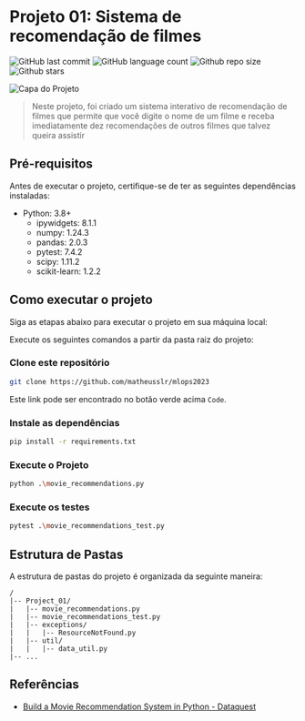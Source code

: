 # Projeto 01: Sistema de recomendação de filmes

<!-- Shields Exemplo, existem N diferentes shield em https://shields.io/ -->
![GitHub last commit](https://img.shields.io/github/last-commit/matheusslr/mlops2023)
![GitHub language count](https://img.shields.io/github/languages/count/matheusslr/mlops2023)
![Github repo size](https://img.shields.io/github/repo-size/matheusslr/mlops2023)
![Github stars](https://img.shields.io/github/stars/matheusslr/mlops2023?style=social)

![Capa do Projeto](https://www.fatosdesconhecidos.com.br/wp-content/uploads/2022/03/interestelar-07-1920x1080.jpg)

> Neste projeto, foi criado um sistema interativo de recomendação de filmes que permite que você digite o nome de um filme e receba imediatamente dez recomendações de outros filmes que talvez queira assistir

## Pré-requisitos

Antes de executar o projeto, certifique-se de ter as seguintes dependências instaladas:

- Python: 3.8+
    - ipywidgets: 8.1.1
    - numpy: 1.24.3
    - pandas: 2.0.3
    - pytest: 7.4.2
    - scipy: 1.11.2
    - scikit-learn: 1.2.2

## Como executar o projeto

Siga as etapas abaixo para executar o projeto em sua máquina local:

Execute os seguintes comandos a partir da pasta raiz do projeto:

### Clone este repositório

```bash
git clone https://github.com/matheusslr/mlops2023
```

Este link pode ser encontrado no botão verde acima `Code`.

### Instale as dependências

```bash
pip install -r requirements.txt
```

### Execute o Projeto

```bash
python .\movie_recommendations.py
```

### Execute os testes

```bash
pytest .\movie_recommendations_test.py
```

## Estrutura de Pastas

A estrutura de pastas do projeto é organizada da seguinte maneira:

```text
/
|-- Project_01/
|   |-- movie_recommendations.py
|   |-- movie_recommendations_test.py
|   |-- exceptions/
|   |   |-- ResourceNotFound.py
|   |-- util/
|   |   |-- data_util.py
|-- ...
```

## Referências

- [Build a Movie Recommendation System in Python - Dataquest](https://github.com/dataquestio/project-walkthroughs/tree/master/movie_recs)